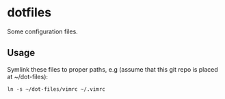 # dotfiles
Some configuration files.

## Usage
Symlink these files to proper paths, e.g (assume that this git repo is placed at ~/dot-files):
```
ln -s ~/dot-files/vimrc ~/.vimrc
```

